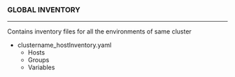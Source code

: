 ### GLOBAL INVENTORY
--------------------

Contains inventory files for all the environments of same cluster
-   clustername_hostInventory.yaml
    - Hosts
    - Groups
    - Variables